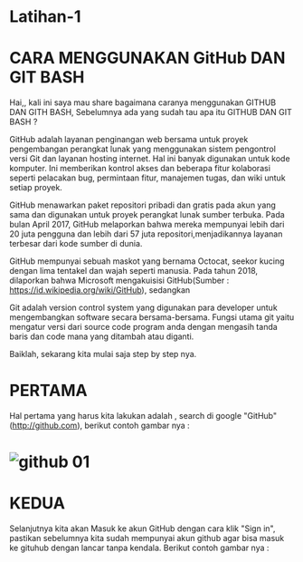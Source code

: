 # Latihan-1
# CARA MENGGUNAKAN GitHub DAN GIT BASH

Hai,, kali ini saya mau share bagaimana caranya menggunakan GITHUB DAN GITH BASH, Sebelumnya ada yang sudah tau apa itu GITHUB DAN GIT BASH ?

GitHub adalah layanan penginangan web bersama untuk proyek pengembangan perangkat lunak yang menggunakan sistem pengontrol versi Git dan layanan hosting internet. Hal ini banyak digunakan untuk kode komputer. Ini memberikan kontrol akses dan beberapa fitur kolaborasi seperti pelacakan bug, permintaan fitur, manajemen tugas, dan wiki untuk setiap proyek.

GitHub menawarkan paket repositori pribadi dan gratis pada akun yang sama dan digunakan untuk proyek perangkat lunak sumber terbuka. Pada bulan April 2017, GitHub melaporkan bahwa mereka mempunyai lebih dari 20 juta pengguna dan lebih dari 57 juta repositori,menjadikannya layanan terbesar dari kode sumber di dunia.

GitHub mempunyai sebuah maskot yang bernama Octocat, seekor kucing dengan lima tentakel dan wajah seperti manusia.
Pada tahun 2018, dilaporkan bahwa Microsoft mengakuisisi GitHub(Sumber : https://id.wikipedia.org/wiki/GitHub), sedangkan

Git adalah version control system yang digunakan para developer untuk mengembangkan software secara bersama-bersama. Fungsi utama git yaitu mengatur versi dari source code program anda dengan mengasih tanda baris dan code mana yang ditambah atau diganti.

Baiklah, sekarang kita mulai saja step by step nya.

# PERTAMA
Hal pertama yang harus kita lakukan adalah , search di google "GitHub" (http://github.com), berikut contoh gambar nya :
# ![github 01](https://user-images.githubusercontent.com/46699723/51510780-18370300-1e31-11e9-9b60-9d95844b3d77.png)

# KEDUA
Selanjutnya kita akan Masuk ke akun GitHub dengan cara klik "Sign in", pastikan sebelumnya kita sudah mempunyai akun github agar bisa masuk ke gituhub dengan lancar tanpa kendala. Berikut contoh gambar nya :
